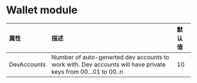 # Wallet module

| 属性 | 描述 | 默认值 |
| :--- | :--- | :--- |
| DevAccounts | Number of auto-generted dev accounts to work with. Dev accounts will have private keys from 00...01 to 00..n | 10 |

